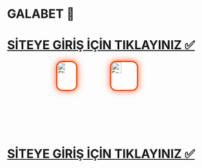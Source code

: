 <head>
<meta name="description" content="Galabet – Yüksek oranlar, büyük bonuslar ve güvenilir bahis deneyimi ile kazanmaya hemen başla!">
</head>

# GALABET 🚀
# [SİTEYE GİRİŞ İÇİN TIKLAYINIZ ✅](https://heylink.me/bonusdunyasi/)  

<div style="display: flex; justify-content: center; gap: 15px;">
    <a href="https://heylink.me/bonusdunyasi/" title="Slot Oyunları">
        <img src="https://i.ibb.co/YjtLwQ8/cats.jpg" alt="Slot Oyunları" style="max-width: 100%; border: 3px solid #ff4500; border-radius: 15px; box-shadow: 0px 0px 15px rgba(255, 69, 0, 0.8); width: 40%;">
    </a>
    <a href="https://heylink.me/bonusdunyasi/" title="En İyi Slot Oyunları">
        <img src="https://i.ibb.co/VHdrjnQ/df.jpg" alt="En İyi Slot Oyunları" style="max-width: 100%; border: 3px solid #ff4500; border-radius: 15px; box-shadow: 0px 0px 15px rgba(255, 69, 0, 0.8); width: 40%;">
    </a>
</div>

# [SİTEYE GİRİŞ İÇİN TIKLAYINIZ ✅](https://heylink.me/bonusdunyasi/)  
